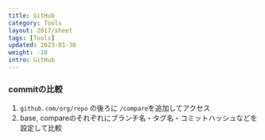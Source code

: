 ```yaml
---
title: GitHub
category: Tools
layout: 2017/sheet
tags: [Tools]
updated: 2023-01-30
weight: -10
intro: GitHub
---
```


### commitの比較

1. `github.com/org/repo` の後ろに `/compare`を追加してアクセス
2. base, compareのそれぞれにブランチ名・タグ名・コミットハッシュなどを設定して比較

